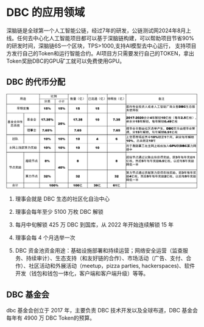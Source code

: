 # DBC 的应用领域

深脑链是全球第一个人工智能公链，经过7年的研发，公链测试网2024年8月上线。任何去中心化人工智能项目都可以基于深脑链构建，可以帮助项目节省90%的研发时间，深脑链6S一个区块，TPS>1000,支持AI模型去中心运行，
支持项目方发行自己的Token和运行智能合约。AI项目方只需要发行自己的TOKEN，拿出Token奖励DBC的GPU矿工就可以免费使用GPU。

## DBC 的代币分配

![DBC代币分配方案](./assets/dbc-applications.assets/dbc_token.png)

1. 理事会就是 DBC 生态的社区化自治中心

2. 理事会每年至少 5100 万枚 DBC 解锁

3. 每月中旬解锁 425 万 DBC 到国库，从 2022 年开始连续解锁 15 年

4. 理事会每 4 个月选举一次

5. DBC 资金池资金用途：基础设施部署和持续运营；网络安全运营（监查服务、持续审计）、生态支持（和友好链的合作）、市场活动（广告、支付、合作）、社区活动和外展活动（meetup，pizza parties, hackerspaces)、软件开发（钱包和钱包一体化，客户端和客户端升级）等等。

## DBC 基金会

dbc 基金会创立于 2017 年，主要负责 DBC 技术开发以及全球布道，DBC 基金会每年有 4900 万 DBC Token的预算。
